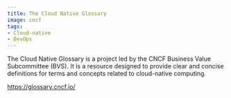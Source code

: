 ```yaml
---
title: The Cloud Native Glossary
image: cncf
tags:
- Cloud-native
- DevOps
---
```

The Cloud Native Glossary is a project led by the CNCF Business Value Subcommittee (BVS). 
It is a resource designed to provide clear and concise definitions for terms and concepts related to cloud-native computing.

[^1]: **Title:** []()<br>
**Publication:** []()<br>
**Archive:** [archive]()

[^2]: **Title:** []()<br>
**Publication:** []()<br>
**Archive:** [archive]()

https://glossary.cncf.io/
